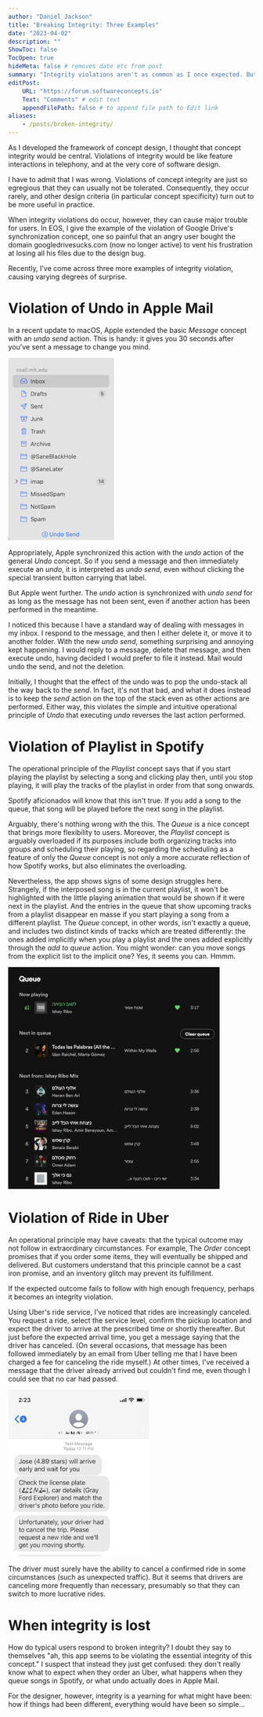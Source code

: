 ```yaml
---
author: "Daniel Jackson"
title: "Breaking Integrity: Three Examples"
date: "2023-04-02"
description: ""
ShowToc: false
TocOpen: true
hideMeta: false # removes date etc from post
summary: "Integrity violations aren't as common as I once expected. But when they happen, they're bad."
editPost:
    URL: "https://forum.softwareconcepts.io"
    Text: "Comments" # edit text
    appendFilePath: false # to append file path to Edit link
aliases:
    - /posts/broken-integrity/
---
```

As I developed the framework of concept design, I thought that concept integrity would be central. Violations of integrity would be like feature interactions in telephony, and at the very core of software design.

I have to admit that I was wrong. Violations of concept integrity are just so egregious that they can usually not be tolerated. Consequently, they occur rarely, and other design criteria (in particular concept specificity) turn out to be more useful in practice.

When integrity violations do occur, however, they can cause major trouble for users. In EOS, I give the example of the violation of Google Drive's synchronization concept, one so painful that an angry user bought the domain googledrivesucks.com (now no longer active) to vent his frustration at losing all his files due to the design bug.

Recently, I've come across three more examples of integrity violation, causing varying degrees of surprise.

# Violation of Undo in Apple Mail

In a recent update to macOS, Apple extended the basic *Message* concept with an *undo send* action. This is handy: it gives you 30 seconds after you've sent a message to change you mind. 

![Undo send in Apple Mail](undo-send-screenshot.png)

Appropriately, Apple synchronized this action with the *undo* action of the general *Undo* concept. So if you send a message and then immediately execute an *undo*, it is interpreted as *undo send*, even without clicking the special transient button carrying that label.

But Apple went further. The *undo* action is synchronized with *undo send* for as long as the message has not been sent, even if another action has been performed in the meantime.

I noticed this because I have a standard way of dealing with messages in my inbox. I respond to the message, and then I either delete it, or move it to another folder. With the new *undo send*, something surprising and annoying kept happening. I would reply to a message, delete that message, and then execute undo, having decided I would prefer to file it instead. Mail would undo the send, and not the deletion.

Initially, I thought that the effect of the undo was to pop the undo-stack all the way back to the *send*. In fact, it's not that bad, and what it does instead is to keep the *send* action on the top of the stack even as other actions are performed. Either way, this violates the simple and intuitive operational principle of *Undo* that executing *undo* reverses the last action performed.

# Violation of Playlist in Spotify

The operational principle of the *Playlist* concept says that if you start playing the playlist by selecting a song and clicking play then, until you stop playing, it will play the tracks of the playlist in order from that song onwards.

Spotify aficionados will know that this isn't true. If you add a song to the queue, that song will be played before the next song in the playlist.

Arguably, there's nothing wrong with the this. The *Queue* is a nice concept that brings more flexibility to users. Moreover, the *Playlist* concept is arguably overloaded if its purposes include both organizing tracks into groups and scheduling their playing, so regarding the scheduling as a feature of only the *Queue* concept is not only a more accurate reflection of how Spotify works, but also eliminates the overloading. 

Nevertheless, the app shows signs of some design struggles here. Strangely, if the interposed song is in the current playlist, it won't be highlighted with the little playing animation that would be shown if it were next in the playlist. And the entries in the queue that show upcoming tracks from a playlist disappear en masse if you start playing a song from a different playlist. The *Queue* concept, in other words, isn't exactly a queue, and includes two distinct kinds of tracks which are treated differently: the ones added implicitly when you play a playlist and the ones added explicitly through the *add to queue* action. You might wonder: can you move songs from the explicit list to the implicit one? Yes, it seems you can. Hmmm.

![Spotify's queue](spotify-queue-screenshot.png)

# Violation of Ride in Uber

An operational principle may have caveats: that the typical outcome may not follow in extraordinary circumstances. For example, The *Order* concept promises that if you order some items, they will eventually be shipped and delivered. But customers understand that this principle cannot be a cast iron promise, and an inventory glitch may prevent its fulfillment. 

If the expected outcome fails to follow with high enough frequency, perhaps it becomes an integrity violation. 

Using Uber's ride service, I've noticed that rides are increasingly canceled. You request a ride, select the service level, confirm the pickup location and expect the driver to arrive at the prescribed time or shortly thereafter. But just before the expected arrival time, you get a message saying that the driver has canceled. (On several occasions, that message has been followed immediately by an email from Uber telling me that I have been charged a fee for canceling the ride myself.) At other times, I've received a message that the driver already arrived but couldn't find me, even though I could see that no car had passed.

![Uber cancellation message](uber-cancel-screenshot.png)

The driver must surely have the ability to cancel a confirmed ride in some circumstances (such as unexpected traffic). But it seems that drivers are canceling more frequently than necessary, presumably so that they can switch to more lucrative rides.

# When integrity is lost

How do typical users respond to broken integrity? I doubt they say to themselves "ah, this app seems to be violating the essential integrity of this concept." I suspect that instead they just get confused: they don't really know what to expect when they order an Uber, what happens when they queue songs in Spotify, or what undo actually does in Apple Mail. 

For the designer, however, integrity is a yearning for what might have been: how if things had been different, everything would have been so simple…